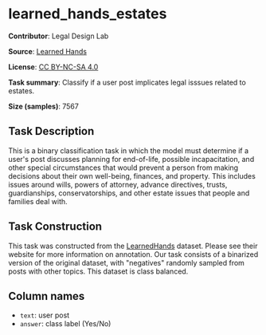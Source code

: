 # learned_hands_estates

**Contributor**: Legal Design Lab

**Source**: [Learned Hands](https://spot.suffolklitlab.org/data/#learnedhands)

**License**: [CC BY-NC-SA 4.0](https://creativecommons.org/licenses/by-nc-sa/4.0/)

**Task summary**: Classify if a user post implicates legal isssues related to estates.

**Size (samples)**: 7567

## Task Description

This is a binary classification task in which the model must determine if a user's post discusses planning for end-of-life, possible incapacitation, and other special circumstances that would prevent a person from making decisions about their own well-being, finances, and property. This includes issues around wills, powers of attorney, advance directives, trusts, guardianships, conservatorships, and other estate issues that people and families deal with.

## Task Construction

This task was constructed from the [LearnedHands](https://suffolklitlab.org/) dataset. Please see their website for more information on annotation. Our task consists of a binarized version of the original dataset, with "negatives" randomly sampled from posts with other topics. This dataset is class balanced.

## Column names

- `text`: user post
- `answer`: class label (Yes/No)